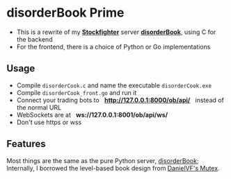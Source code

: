 # disorderBook Prime

* This is a rewrite of my **[Stockfighter](http://stockfighter.io)** server **[disorderBook](https://github.com/fohristiwhirl/disorderBook)**, using C for the backend
* For the frontend, there is a choice of Python or Go implementations

## Usage

* Compile `disorderCook.c` and name the executable `disorderCook.exe`
* Compile `disorderCook_front.go` and run it
* Connect your trading bots to &nbsp; **http://127.0.0.1:8000/ob/api/** &nbsp; instead of the normal URL
* WebSockets are at &nbsp; **ws://127.0.0.1:8001/ob/api/ws/**
* Don't use https or wss

## Features

Most things are the same as the pure Python server, [disorderBook](https://github.com/fohristiwhirl/disorderBook); Internally, I borrowed the level-based book design from [DanielVF's Mutex](https://github.com/DanielVF/Mutex).
